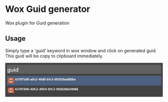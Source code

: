 # Wox Guid generator
Wox plugin for Guid generation

## Usage
Simply type a 'guid' keyword in wox window and click on generated guid. This guid will be copy to clipboard immediately.

![alt usage](https://github.com/VladimirRybalko/wox-guid/blob/master/src/images/example.png)
